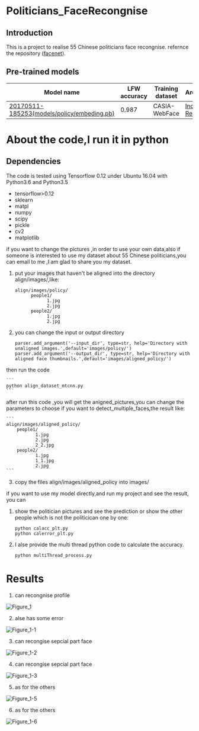 # Politicians_FaceRecongnise

## Introduction
This is a project to realise 55 Chinese politicians face recongnise. refernce the repository ([facenet](https://github.com/davidsandberg/facenet.git)).
## Pre-trained models
| Model name      | LFW accuracy | Training dataset | Architecture |
|-----------------|--------------|------------------|-------------|
| [20170511-185253(models/policy/embeding.pb)](https://drive.google.com/file/d/0B5MzpY9kBtDVOTVnU3NIaUdySFE) | 0.987        | CASIA-WebFace    | [Inception ResNet v1](https://github.com/davidsandberg/facenet/blob/master/src/models/inception_resnet_v1.py) |


# About the code,I run it in python
## Dependencies
The code is tested using Tensorflow 0.12 under Ubuntu 16.04 with Python3.6 and Python3.5
* tensorflow>0.12
* sklearn
* matpl
* numpy
* scipy
* pickle
* cv2
* matplotlib

if you want to change the pictures ,in order to use your own data,also if someone is interested to use my dataset about 55 Chinese politicians,you can email to me ,I am glad to share you my dataset. 
1. put your images that haven't be aligned into the directory align/images/,like:
   ```
   align/images/policy/
         people1/
               1.jpg
               2.jpg
         people2/
               1.jpg
               2.jpg
   ```

2. you can change the input or output directory 
    ```
    parser.add_argument('--input_dir', type=str, help='Directory with unaligned images.',default='images/policy/')
    parser.add_argument('--output_dir', type=str, help='Directory with aligned face thumbnails.',default='images/aligned_policy/')
    ```

then run the code

    ```
    python align_dataset_mtcnn.py
    ```

after run this code ,you will get the anigned_pictures,you can change the parameters to choose if you want to detect_multiple_faces,the result like:

    ```
    align/images/aligned_policy/
        people1/
               1.jpg
               2.jpg
               2_2.jpg
        people2/
               1.jpg
               1_1.jpg
               2.jpg
    ```

3. copy the files align/images/aligned_policy into images/ 

if you want to use my model directly,and run my project and see the result, you can

1. show the politician pictures and see the prediction or show the other people which is not the politicican one by one:
    ```
    python calacc_plt.py
    python calerror_plt.py
    ```

2. I alse provide the multi thread python code to calculate the accuracy.
    ```
    python multiThread_process.py
    ```

# Results
1. can recongnise profile 

![Figure_1](/result/Figure_1.png)

2. alse has some error

![Figure_1-1](/result/Figure_1-1.png)

3. can recongise sepcial part face

![Figure_1-2](/result/Figure_1-2.png)

4. can recongise sepcial part face

![Figure_1-3](/result/Figure_1-3.png)

5. as for the others

![Figure_1-5](/result/Figure_1-5.png)

6. as for the others

![Figure_1-6](/result/Figure_1-6.png)

